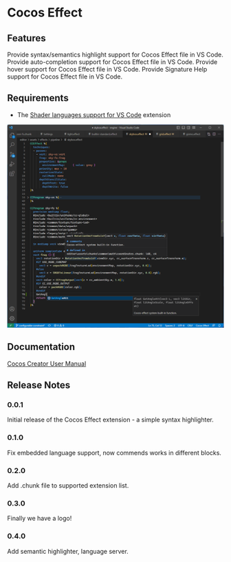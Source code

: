 # Cocos Effect

## Features

Provide syntax/semantics highlight support for Cocos Effect file in VS Code.
Provide auto-completion support for Cocos Effect file in VS Code.
Provide hover support for Cocos Effect file in VS Code.
Provide Signature Help support for Cocos Effect file in VS Code.

## Requirements

- The [Shader languages support for VS Code](https://marketplace.visualstudio.com/items?itemName=slevesque.shader) extension

![Cocos Effect](./images/code.png)

## Documentation

[Cocos Creator User Manual](https://docs.cocos.com/creator/manual/)

## Release Notes

### 0.0.1

Initial release of the Cocos Effect extension - a simple syntax highlighter.

### 0.1.0

Fix embedded language support, now commends works in different blocks.

### 0.2.0

Add .chunk file to supported extension list.

### 0.3.0

Finally we have a logo!

### 0.4.0

Add semantic highlighter, language server.